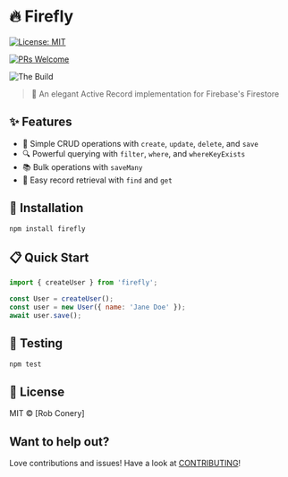 # 🔥 Firefly

[![License: MIT](https://img.shields.io/badge/License-MIT-yellow.svg)](https://opensource.org/licenses/MIT)

[![PRs Welcome](https://img.shields.io/badge/PRs-welcome-brightgreen.svg?style=flat)](http://makeapullrequest.com)

![The Build](https://github.com/robred4/Firefly/actions/workflows/build.yml/badge.svg)


> 🌟 An elegant Active Record implementation for Firebase's Firestore

## ✨ Features

- 📝 Simple CRUD operations with `create`, `update`, `delete`, and `save`
- 🔍 Powerful querying with `filter`, `where`, and `whereKeyExists`
- 📚 Bulk operations with `saveMany`
- 🎯 Easy record retrieval with `find` and `get`

## 🚀 Installation

```bash
npm install firefly
```

## 📋 Quick Start

```javascript
import { createUser } from 'firefly';

const User = createUser();
const user = new User({ name: 'Jane Doe' });
await user.save();
```


## 🧪 Testing

```bash
npm test
```

## 📜 License

MIT © [Rob Conery]

## Want to help out?

Love contributions and issues! Have a look at [CONTRIBUTING](/CONTRIBUTING.md)!
